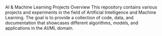 AI & Machine Learning Projects
Overview
This repository contains various projects and experiments in the field of Artificial Intelligence and Machine Learning. The goal is to provide a collection of code, data, and documentation that showcases different algorithms, models, and applications in the AI/ML domain.

